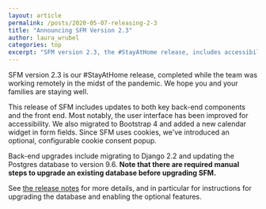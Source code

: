 ```yaml
---
layout: article
permalink: /posts/2020-05-07-releasing-2-3
title: "Announcing SFM Version 2.3"
author: laura_wrubel
categories: top
excerpt: "SFM version 2.3, the #StayAtHome release, includes accessibility improvements and updates to the user interface and back-end."
---
```


SFM version 2.3 is our #StayAtHome release, completed while the team was working remotely in the midst of the pandemic. We hope you and your families are staying well. 

This release of SFM includes updates to both key back-end components and the front end. Most notably, the user interface has been improved for accessibility. We also migrated to Bootstrap 4 and added a new calendar widget in form fields. Since SFM uses cookies, we've introduced an optional, configurable cookie consent popup. 

Back-end upgrades include migrating to Django 2.2 and updating the Postgres database to version 9.6. 
**Note that there are required manual steps to upgrade an existing database before upgrading SFM.**  

See [the release notes](https://github.com/gwu-libraries/sfm-docker/releases/tag/2.3.0) for more details, and in particular for instructions for upgrading the database and enabling the optional features. 
